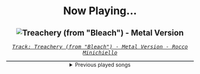 <div align="center"> 
<h1>Now Playing...</h1>

![Treachery (from "Bleach") - Metal Version](https://i.scdn.co/image/ab67616d00001e02657c84ed44522976a2182eaf)
--
_<samp><a href="https://open.spotify.com/track/6DedcdH8ri4pgtllVhPbLx">Track: Treachery (from "Bleach") - Metal Version - Rocco Minichiello</a></samp>_

<div style="border: 1px #4B5054 solid"></div>
<details>
  <summary>
    Previous played songs
  </summary>
  <table>
    <thead>
      <tr>
        <th>
          Artist
        </th>
        <th>
          Song
        </th>
        <th>
          Link
        </th>
      </tr>
    </thead>
    <tbody>
      <tr><td>Rocco Minichiello</td><td>Treachery (from "Bleach") - Metal Version</td><td><a href="https://open.spotify.com/track/6DedcdH8ri4pgtllVhPbLx">https://open.spotify.com/track/6DedcdH8ri4pgtllVhPbLx</a></td></tr><tr><td>Rocco Minichiello</td><td>Invasion (from "Bleach") - Metal Version</td><td><a href="https://open.spotify.com/track/6MbS9XB99RDCTqjLxa3Wzy">https://open.spotify.com/track/6MbS9XB99RDCTqjLxa3Wzy</a></td></tr><tr><td>Rocco Minichiello</td><td>Clavar La Espada (from "Bleach") - Metal Version</td><td><a href="https://open.spotify.com/track/33SLqtslna32dFW5wm8KWg">https://open.spotify.com/track/33SLqtslna32dFW5wm8KWg</a></td></tr><tr><td>Rocco Minichiello</td><td>Stand Up Be Strong (from "Bleach") - Metal Version</td><td><a href="https://open.spotify.com/track/3SJvpSo9KoDFzKX3jPzP3E">https://open.spotify.com/track/3SJvpSo9KoDFzKX3jPzP3E</a></td></tr><tr><td>Rocco Minichiello</td><td>Treachery (from "Bleach") - Metal Version</td><td><a href="https://open.spotify.com/track/6DedcdH8ri4pgtllVhPbLx">https://open.spotify.com/track/6DedcdH8ri4pgtllVhPbLx</a></td></tr><tr><td>Electric Callboy</td><td>Everytime We Touch - TEKKNO Version</td><td><a href="https://open.spotify.com/track/1RQ50jZIxLYHd09bGo5jWk">https://open.spotify.com/track/1RQ50jZIxLYHd09bGo5jWk</a></td></tr><tr><td>Imminence</td><td>Desolation</td><td><a href="https://open.spotify.com/track/3ZD0qLiUdLVn1eWDfDhaq2">https://open.spotify.com/track/3ZD0qLiUdLVn1eWDfDhaq2</a></td></tr><tr><td>The Word Alive</td><td>Slow Burn</td><td><a href="https://open.spotify.com/track/0OS0544SDljmoAYaiMwxRh">https://open.spotify.com/track/0OS0544SDljmoAYaiMwxRh</a></td></tr><tr><td>Sevendust</td><td>Holy Water</td><td><a href="https://open.spotify.com/track/2lTsODU2uUPIJQkmJnqFg8">https://open.spotify.com/track/2lTsODU2uUPIJQkmJnqFg8</a></td></tr><tr><td>Ice Nine Kills</td><td>Meat & Greet</td><td><a href="https://open.spotify.com/track/4DUDclz23qWzRVNe4a8zeK">https://open.spotify.com/track/4DUDclz23qWzRVNe4a8zeK</a></td></tr><tr><td>SWARM</td><td>Throw Me In The Fire</td><td><a href="https://open.spotify.com/track/4bOgKJNiWs03DUWWu7OoAq">https://open.spotify.com/track/4bOgKJNiWs03DUWWu7OoAq</a></td></tr><tr><td>Daedric</td><td>Mortal</td><td><a href="https://open.spotify.com/track/43eCVp68xqlin5DFHKahIE">https://open.spotify.com/track/43eCVp68xqlin5DFHKahIE</a></td></tr><tr><td>Future Palace</td><td>The Echoes of Disparity</td><td><a href="https://open.spotify.com/track/15cliM4IVHGvwbK9O36xcV">https://open.spotify.com/track/15cliM4IVHGvwbK9O36xcV</a></td></tr><tr><td>Bring Me The Horizon</td><td>liMOusIne (feat. AURORA)</td><td><a href="https://open.spotify.com/track/6tVahG14lCjexVQnYWKgwF">https://open.spotify.com/track/6tVahG14lCjexVQnYWKgwF</a></td></tr><tr><td>SWARM</td><td>Take Me to Hell</td><td><a href="https://open.spotify.com/track/0Qs8gLPsl6ToR9HmdcpryZ">https://open.spotify.com/track/0Qs8gLPsl6ToR9HmdcpryZ</a></td></tr><tr><td>Ice Nine Kills</td><td>Rainy Day</td><td><a href="https://open.spotify.com/track/3AkCkuC8LuRFEnvyKBQUOg">https://open.spotify.com/track/3AkCkuC8LuRFEnvyKBQUOg</a></td></tr><tr><td>Siamese</td><td>Through My Head</td><td><a href="https://open.spotify.com/track/7ydzZp3LEAugJbxCaJBiYh">https://open.spotify.com/track/7ydzZp3LEAugJbxCaJBiYh</a></td></tr><tr><td>SKYND</td><td>Heaven's Gate</td><td><a href="https://open.spotify.com/track/4I1eGb0kMvB29zq24uPwqf">https://open.spotify.com/track/4I1eGb0kMvB29zq24uPwqf</a></td></tr><tr><td>A Day To Remember</td><td>Feedback</td><td><a href="https://open.spotify.com/track/4rpw43XrPiHKER3nSL2vZH">https://open.spotify.com/track/4rpw43XrPiHKER3nSL2vZH</a></td></tr><tr><td>SWARM</td><td>Make It Out Alive</td><td><a href="https://open.spotify.com/track/6lBIyFHLLDe30Rg4kvt9Kw">https://open.spotify.com/track/6lBIyFHLLDe30Rg4kvt9Kw</a></td></tr>
    </tbody>
  </table>
</details>

</div>

